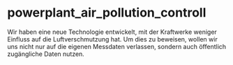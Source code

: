 # powerplant_air_pollution_controll
Wir haben eine neue Technologie entwickelt, mit der Kraftwerke weniger Einfluss auf die Luftverschmutzung hat. Um dies zu beweisen, wollen wir uns nicht nur auf die eigenen Messdaten verlassen, sondern auch öffentlich zugängliche Daten nutzen.
